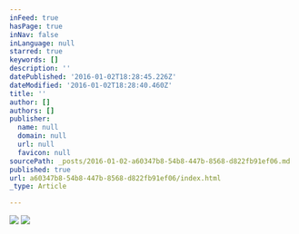 ```yaml
---
inFeed: true
hasPage: true
inNav: false
inLanguage: null
starred: true
keywords: []
description: ''
datePublished: '2016-01-02T18:28:45.226Z'
dateModified: '2016-01-02T18:28:40.460Z'
title: ''
author: []
authors: []
publisher:
  name: null
  domain: null
  url: null
  favicon: null
sourcePath: _posts/2016-01-02-a60347b8-54b8-447b-8568-d822fb91ef06.md
published: true
url: a60347b8-54b8-447b-8568-d822fb91ef06/index.html
_type: Article

---
```

![](https://the-grid-user-content.s3-us-west-2.amazonaws.com/c4907001-7aa7-471d-bdf5-0847d72e83b9.png)
![](https://the-grid-user-content.s3-us-west-2.amazonaws.com/88609562-1170-4600-89b7-05c341b4f2f7.jpg)